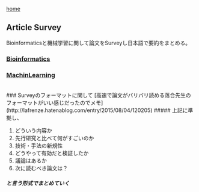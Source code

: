 [home](http://inoue0426.me/)

## Article Survey
Bioinformaticsと機械学習に関して論文をSurveyし日本語で要約をまとめる。

### [Bioinformatics](http://inoue0426.me/Bioinformatics)
### [MachinLearning](http://inoue0426.me/MachinLearning) 

<br>
### Surveyのフォーマットに関して
[高速で論文がバリバリ読める落合先生のフォーマットがいい感じだったのでメモ](http://lafrenze.hatenablog.com/entry/2015/08/04/120205)
##### 上記に準拠し、

1. どういう内容か
2. 先行研究と比べて何がすごいのか
3. 技術・手法の新規性
4. どうやって有効だと検証したか
5. 議論はあるか
6. 次に読むべき論文は？

##### と言う形式でまとめていく
